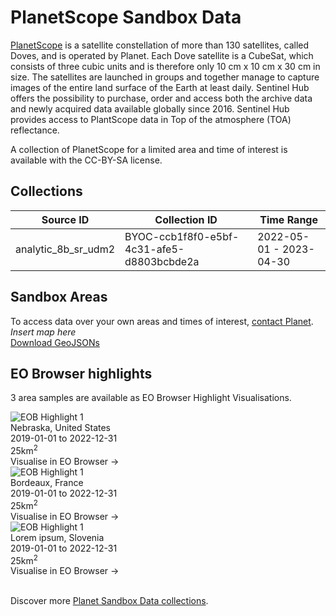 # PlanetScope Sandbox Data
<!---
TODO: add links
-->

<p><a href="https://www.planet.com/products/planet-imagery/PlanetScope">PlanetScope</a> is a satellite constellation of more than 130 satellites, called Doves, and is operated by Planet. Each Dove satellite is a CubeSat, which consists of three cubic units and is therefore only 10 cm x 10 cm x 30 cm in size. The satellites are launched in groups and together manage to capture images of the entire land surface of the Earth at least daily. Sentinel Hub offers the possibility to purchase, order and access both the archive data and newly acquired data available globally since 2016. Sentinel Hub provides access to PlantScope data in Top of the atmosphere (TOA) reflectance.</p>

<p>A collection of PlanetScope for a limited area and time of interest is available with the CC-BY-SA license.</p>


## Collections
<table>
  <thead>
    <tr>
      <th>Source ID</th>
      <th>Collection ID</th>
      <th>Time Range</th>
    </tr>
  </thead>
  <tbody>
    <tr>
      <td>analytic_8b_sr_udm2</td>
      <td>BYOC-ccb1f8f0-e5bf-4c31-afe5-d8803bcbde2a</td>
      <td>2022-05-01 - 2023-04-30</td>
    </tr>
   </tbody>
</table>

## Sandbox Areas
To access data over your own areas and times of interest, [contact Planet](https://www.planet.com/contact-sales/#contact-sales).
<br>
*Insert map here*
<br>
[Download GeoJSONs]()


## EO Browser highlights
3 area samples are available as EO Browser Highlight Visualisations.
<br>
<div class="container33">
    <div class="image-card">
        <img src="planetscope.png" alt="EOB Highlight 1" class="imagette">
        <div class="info">
            <div class="title">Nebraska, United States</div>
            <div class="text">
                2019-01-01 to 2022-12-31<br>
                25km<sup>2</sup><br>
                Visualise in EO Browser ->
            </div>
        </div>
    </div>
    <div class="image-card">
        <img src="planetscope.png" alt="EOB Highlight 1" class="imagette">
        <div class="info">
            <div class="title">Bordeaux, France</div>
            <div class="text">
                2019-01-01 to 2022-12-31<br>
                25km<sup>2</sup><br>
                Visualise in EO Browser ->
            </div>
        </div>
    </div>
    <div class="image-card">
        <img src="planetscope.png" alt="EOB Highlight 1" class="imagette">
        <div class="info">
            <div class="title">Lorem ipsum, Slovenia</div>
            <div class="text">
                2019-01-01 to 2022-12-31<br>
                25km<sup>2</sup><br>
                Visualise in EO Browser ->
            </div>
        </div>
    </div>
</div>
<br>
<!---
TODO: add link
-->

Discover more [Planet Sandbox Data collections]().
